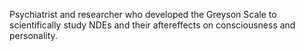 Psychiatrist and researcher who developed the Greyson Scale to scientifically study NDEs and their aftereffects on consciousness and personality.